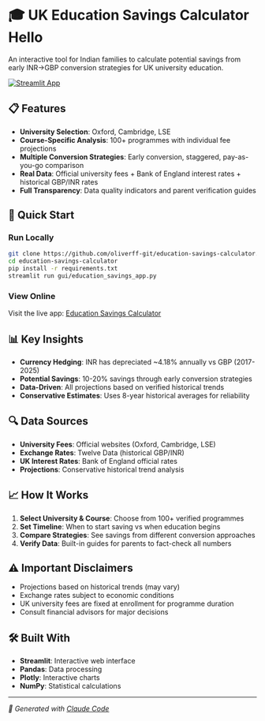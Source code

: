 # 🎓 UK Education Savings Calculator Hello

An interactive tool for Indian families to calculate potential savings from early INR→GBP conversion strategies for UK university education.

[![Streamlit App](https://static.streamlit.io/badges/streamlit_badge_black_white.svg)](https://your-app-url.streamlit.app)

## 📋 Features

- **University Selection**: Oxford, Cambridge, LSE
- **Course-Specific Analysis**: 100+ programmes with individual fee projections
- **Multiple Conversion Strategies**: Early conversion, staggered, pay-as-you-go comparison
- **Real Data**: Official university fees + Bank of England interest rates + historical GBP/INR rates
- **Full Transparency**: Data quality indicators and parent verification guides

## 🚀 Quick Start   

### Run Locally
```bash
git clone https://github.com/oliverff-git/education-savings-calculator.git
cd education-savings-calculator
pip install -r requirements.txt
streamlit run gui/education_savings_app.py
```

### View Online
Visit the live app: [Education Savings Calculator](https://your-app-url.streamlit.app)

## 📊 Key Insights

- **Currency Hedging**: INR has depreciated ~4.18% annually vs GBP (2017-2025)
- **Potential Savings**: 10-20% savings through early conversion strategies
- **Data-Driven**: All projections based on verified historical trends
- **Conservative Estimates**: Uses 8-year historical averages for reliability

## 🔍 Data Sources

- **University Fees**: Official websites (Oxford, Cambridge, LSE)
- **Exchange Rates**: Twelve Data (historical GBP/INR)
- **UK Interest Rates**: Bank of England official rates
- **Projections**: Conservative historical trend analysis

## 📈 How It Works

1. **Select University & Course**: Choose from 100+ verified programmes
2. **Set Timeline**: When to start saving vs when education begins
3. **Compare Strategies**: See savings from different conversion approaches
4. **Verify Data**: Built-in guides for parents to fact-check all numbers

## ⚠️ Important Disclaimers

- Projections based on historical trends (may vary)
- Exchange rates subject to economic conditions
- UK university fees are fixed at enrollment for programme duration
- Consult financial advisors for major decisions

## 🛠️ Built With

- **Streamlit**: Interactive web interface
- **Pandas**: Data processing
- **Plotly**: Interactive charts
- **NumPy**: Statistical calculations

---

*🤖 Generated with [Claude Code](https://claude.ai/code)*

